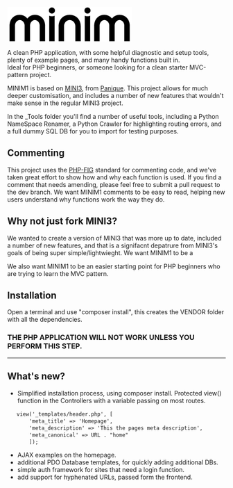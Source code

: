 <picture>
  <source media="(prefers-color-scheme: dark)" srcset="https://raw.githubusercontent.com/BeardyMike/MINIM1/dev/public/img/MINIM1-w.png">
  <source media="(prefers-color-scheme: light)" srcset="https://raw.githubusercontent.com/BeardyMike/MINIM1/dev/public/img/MINIM1.png">
  <img alt="the word MINIM1, shown in a sharp font" src="https://raw.githubusercontent.com/BeardyMike/MINIM1/dev/public/img/MINIM1.png">
</picture>

 A clean PHP application, with some helpful diagnostic and setup tools, plenty of example pages, and many handy functions built in.
<br> Ideal for PHP beginners, or someone looking for a clean starter MVC-pattern project.
 
 MINIM1 is based on [MINI3](https://github.com/panique/mini3), from [Panique](https://github.com/panique). This project allows for much deeper customisation, and includes a number of new features that wouldn't make sense in the regular MINI3 project.

 In the _Tools folder you'll find a number of useful tools, including a Python NameSpace Renamer, a Python Crawler for highlighting routing errors, and a full dummy SQL DB for you to import for testing purposes.

## Commenting
This project uses the [PHP-FIG](https://www.php-fig.org/) standard for commenting code, and we've taken great effort to show how and why each function is used.
If you find a comment that needs amending, please feel free to submit a pull request to the dev branch. We want MINIM1 comments to be easy to read, helping new users understand why functions work the way they do.
  
## Why not just fork MINI3?
We wanted to create a version of MINI3 that was more up to date, included a number of new features, and that is a signifacnt depatrure from MINI3's goals of being super simple/lightwieght. We want MINIM1 to be a 

We also want MINIM1 to be an easier starting point for PHP beginners who are trying to learn the MVC pattern.

## Installation
Open a terminal and use "composer install", this creates the VENDOR folder with all the dependencies. 
### THE PHP APPLICATION WILL NOT WORK UNLESS YOU PERFORM THIS STEP.

------------------------------------------------------------------------
## What's new?
- Simplified installation process, using composer install. Protected view() function in the Controllers with a variable passing on most routes. 
```
   view('_templates/header.php', [
       'meta_title' => 'Homepage',
       'meta_description' => 'This the pages meta description',
       'meta_canonical' => URL . "home"
       ]);
```
- AJAX examples on the homepage.
- additional PDO Database templates, for quickly adding additional DBs.
- simple auth framework for sites that need a login function.
- add support for hyphenated URLs, passed form the frontend.

